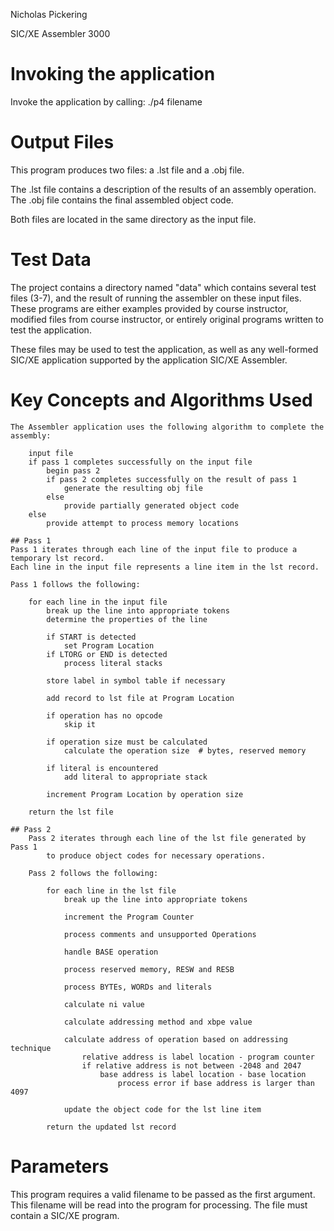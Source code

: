 Nicholas Pickering

SIC/XE Assembler 3000

# Invoking the application
Invoke the application by calling:
    ./p4 filename

# Output Files
This program produces two files: a .lst file and a .obj file.

The .lst file contains a description of the results of an assembly operation.
The .obj file contains the final assembled object code.

Both files are located in the same directory as the input file.

# Test Data
The project contains a directory named "data" which contains several test files (3-7), and the result of running
    the assembler on these input files.
These programs are either examples provided by course instructor, modified files from course instructor, or entirely
    original programs written to test the application.

These files may be used to test the application, as well as any well-formed SIC/XE application supported by the
    application SIC/XE Assembler.

# Key Concepts and Algorithms Used

    The Assembler application uses the following algorithm to complete the assembly:

        input file
        if pass 1 completes successfully on the input file
            begin pass 2
            if pass 2 completes successfully on the result of pass 1
                generate the resulting obj file
            else
                provide partially generated object code
        else
            provide attempt to process memory locations

    ## Pass 1
    Pass 1 iterates through each line of the input file to produce a temporary lst record.
    Each line in the input file represents a line item in the lst record.

    Pass 1 follows the following:

        for each line in the input file
            break up the line into appropriate tokens
            determine the properties of the line

            if START is detected
                set Program Location
            if LTORG or END is detected
                process literal stacks

            store label in symbol table if necessary

            add record to lst file at Program Location

            if operation has no opcode
                skip it

            if operation size must be calculated
                calculate the operation size  # bytes, reserved memory

            if literal is encountered
                add literal to appropriate stack

            increment Program Location by operation size

        return the lst file

    ## Pass 2
        Pass 2 iterates through each line of the lst file generated by Pass 1
            to produce object codes for necessary operations.

        Pass 2 follows the following:

            for each line in the lst file
                break up the line into appropriate tokens

                increment the Program Counter

                process comments and unsupported Operations

                handle BASE operation

                process reserved memory, RESW and RESB

                process BYTEs, WORDs and literals

                calculate ni value

                calculate addressing method and xbpe value

                calculate address of operation based on addressing technique
                    relative address is label location - program counter
                    if relative address is not between -2048 and 2047
                        base address is label location - base location
                            process error if base address is larger than 4097

                update the object code for the lst line item

            return the updated lst record

# Parameters
This program requires a valid filename to be passed as the first argument. This filename will be read into the
    program for processing. The file must contain a SIC/XE program.
